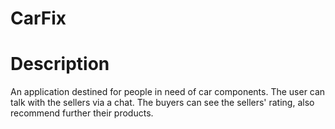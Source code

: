 # CarFix

# Description
An application destined for people in need of car components. The user can talk with the sellers via a chat.
The buyers can see the sellers' rating, also recommend further their products.
 
